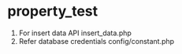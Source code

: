 # property_test

1. For insert data API insert_data.php
2. Refer database credentials config/constant.php